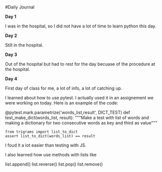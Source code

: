 #Daily Journal

**Day 1**

I was in the hospital, so I did not have a lot of time to learn python this day.

**Day 2**

Still in the hospital.

**Day 3**

Out of the hospital but had to rest for the day becuase of the procedure at the hospital. 

**Day 4**

First day of class for me, a lot of info, a lot of catching up.

I learned about how to use pytest. I actually used it in an assignement we were working on today. Here is an example of the code:

@pytest.mark.parametrize('words_list,result', DICT_TEST)
def test_make_dict(words_list, result):
    """Make a test with list of words and making a dictionary for two consecutive words as key and third as value"""

    from trigrams import list_to_dict
    assert list_to_dict(words_list) == result

I foud it a lot easier than testing with JS. 

I also learned how use methods with lists like 

list.append()
list.reverse()
list.pop()
list.remove()